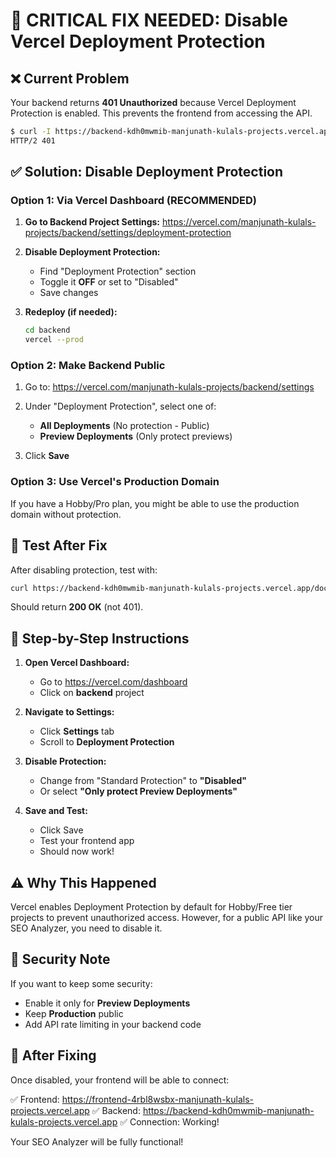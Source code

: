 # 🔧 CRITICAL FIX NEEDED: Disable Vercel Deployment Protection

## ❌ Current Problem

Your backend returns **401 Unauthorized** because Vercel Deployment Protection is enabled. This prevents the frontend from accessing the API.

```bash
$ curl -I https://backend-kdh0mwmib-manjunath-kulals-projects.vercel.app/
HTTP/2 401 
```

## ✅ Solution: Disable Deployment Protection

### Option 1: Via Vercel Dashboard (RECOMMENDED)

1. **Go to Backend Project Settings:**
   https://vercel.com/manjunath-kulals-projects/backend/settings/deployment-protection

2. **Disable Deployment Protection:**
   - Find "Deployment Protection" section
   - Toggle it **OFF** or set to "Disabled"
   - Save changes

3. **Redeploy (if needed):**
   ```bash
   cd backend
   vercel --prod
   ```

### Option 2: Make Backend Public

1. Go to: https://vercel.com/manjunath-kulals-projects/backend/settings

2. Under "Deployment Protection", select one of:
   - **All Deployments** (No protection - Public)
   - **Preview Deployments** (Only protect previews)

3. Click **Save**

### Option 3: Use Vercel's Production Domain

If you have a Hobby/Pro plan, you might be able to use the production domain without protection.

## 🧪 Test After Fix

After disabling protection, test with:

```bash
curl https://backend-kdh0mwmib-manjunath-kulals-projects.vercel.app/docs
```

Should return **200 OK** (not 401).

## 📝 Step-by-Step Instructions

1. **Open Vercel Dashboard:**
   - Go to https://vercel.com/dashboard
   - Click on **backend** project

2. **Navigate to Settings:**
   - Click **Settings** tab
   - Scroll to **Deployment Protection**

3. **Disable Protection:**
   - Change from "Standard Protection" to **"Disabled"**
   - Or select **"Only protect Preview Deployments"**

4. **Save and Test:**
   - Click Save
   - Test your frontend app
   - Should now work!

## ⚠️ Why This Happened

Vercel enables Deployment Protection by default for Hobby/Free tier projects to prevent unauthorized access. However, for a public API like your SEO Analyzer, you need to disable it.

## 🔐 Security Note

If you want to keep some security:
- Enable it only for **Preview Deployments**
- Keep **Production** public
- Add API rate limiting in your backend code

## 🎯 After Fixing

Once disabled, your frontend will be able to connect:

✅ Frontend: https://frontend-4rbl8wsbx-manjunath-kulals-projects.vercel.app
✅ Backend: https://backend-kdh0mwmib-manjunath-kulals-projects.vercel.app
✅ Connection: Working!

Your SEO Analyzer will be fully functional!
